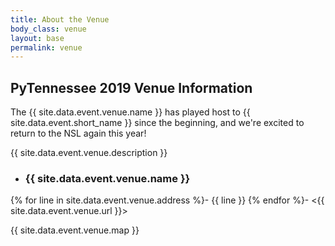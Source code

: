 ```yaml
---
title: About the Venue
body_class: venue
layout: base
permalink: venue
---
```


## PyTennessee 2019 Venue Information

The {{ site.data.event.venue.name }} has played host to {{ site.data.event.short_name }} since
the beginning, and we're excited to return to the NSL again this year!

{{ site.data.event.venue.description }}

- ### {{ site.data.event.venue.name }}
{% for line in site.data.event.venue.address %}- {{ line }}
{% endfor %}- <{{ site.data.event.venue.url }}>

{{ site.data.event.venue.map }}
